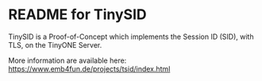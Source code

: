 # README for TinySID
TinySID is a Proof-of-Concept which implements the Session ID (SID), with TLS, on the TinyONE Server.

More information are available here: https://www.emb4fun.de/projects/tsid/index.html
